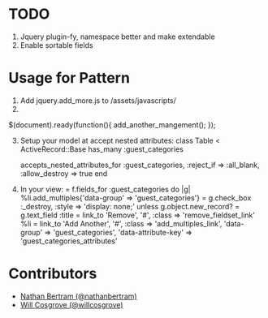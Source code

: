 # TODO
1. Jquery plugin-fy, namespace better and make extendable
2. Enable sortable fields

# Usage for Pattern
1. Add jquery.add_more.js to /assets/javascripts/
2. 
  $(document).ready(function(){
    add_another_mangement();
  });

3. Setup your model at accept nested attributes:
  class Table < ActiveRecord::Base
    has_many :guest_categories
    
    accepts_nested_attributes_for :guest_categories, :reject_if => :all_blank, :allow_destroy => true
  end

4. In your view:
= f.fields_for :guest_categories do |g|
  %li.add_multiples{'data-group' => 'guest_categories'}
    = g.check_box :_destroy, :style => 'display: none;' unless g.object.new_record?
    = g.text_field :title
    = link_to 'Remove', '#', :class => 'remove_fieldset_link'
%li
  = link_to 'Add Another', '#', :class => 'add_multiples_link', 'data-group' => 'guest_categories', 'data-attribute-key' => 'guest_categories_attributes'
  
# Contributors
* [Nathan Bertram (@nathanbertram)](http://github.com/nathanbertram)
* [Will Cosgrove (@willcosgrove)](http://github.com/willcosgrove)

